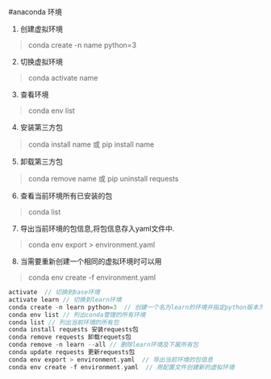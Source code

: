 #anaconda 环境
1. 创建虚拟环境
>conda create -n name python=3
2. 切换虚拟环境
>conda activate name
3. 查看环境
>conda env list
4. 安装第三方包
>conda install name
或
>pip install name
5. 卸载第三方包
>conda remove name
或
>pip uninstall requests
6. 查看当前环境所有已安装的包
>conda list 
7. 导出当前环境的包信息,将包信息存入yaml文件中.
>conda env export > environment.yaml
8. 当需要重新创建一个相同的虚拟环境时可以用
>conda env create -f environment.yaml
```c
activate  // 切换到base环境
activate learn // 切换到learn环境
conda create -n learn python=3  // 创建一个名为learn的环境并指定python版本为3(的最新版本)
conda env list // 列出conda管理的所有环境
conda list // 列出当前环境的所有包
conda install requests 安装requests包
conda remove requests 卸载requets包
conda remove -n learn --all // 删除learn环境及下属所有包
conda update requests 更新requests包
conda env export > environment.yaml  // 导出当前环境的包信息
conda env create -f environment.yaml  // 用配置文件创建新的虚拟环境
```